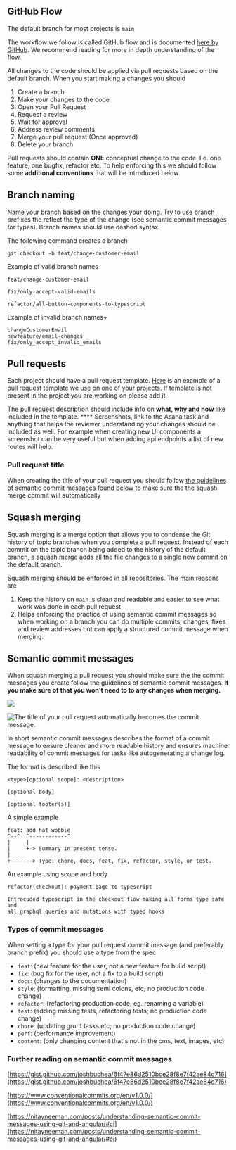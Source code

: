 ## GitHub Flow

The default branch for most projects is `main` 

The workflow we follow is called GitHub flow and is documented [here by GitHub](https://docs.github.com/en/get-started/quickstart/github-flow). We recommend reading for more in depth understanding of the flow.

All changes to the code should be applied via pull requests based on the default branch. When you start making a changes you should

1. Create a branch
1. Make your changes to the code
1. Open your Pull Request
1. Request a review
1. Wait for approval
1. Address review comments
1. Merge your pull request (Once approved)
1. Delete your branch

Pull requests should contain **ONE** conceptual change to the code. I.e. one feature, one bugfix, refactor etc. To help enforcing this we should follow some **additional conventions** that will be introduced below.

## Branch naming

Name your branch based on the changes your doing. Try to use branch prefixes the reflect the type of the change (see semantic commit messages for types).  Branch names should use dashed syntax.

The following command creates a branch

```
git checkout -b feat/change-customer-email
```

Example of valid branch names

```
feat/change-customer-email

fix/only-accept-valid-emails

refactor/all-button-components-to-typescript
```

Example of invalid branch names+

```
changeCustomerEmail
newfeature/email-changes
fix/only_accept_invalid_emails
```

## Pull requests

Each project should have a pull request template. [Here](https://github.com/nova-hf/ui/blob/main/.github/pull_request_template.md) is an example of a pull request template we use on one of your projects. If template is not present in the project you are working on please add it.

The pull request description should include info on **what, why and how** like included in the template. **** Screenshots, link to the Asana task and anything that helps the reviewer understanding your changes should be included as well. For example when creating new UI components a screenshot can be very useful but when adding api endpoints a list of new routes will help.

### Pull request title

When creating the title of your pull request you should follow [the guidelines of semantic commit messages found below ](https://devnova.slab.com/posts/git-workflow-%F0%9F%A4%96-g194rsdu#hqs99-semantic-commit-messages)to make sure the the squash merge commit will automatically

## Squash merging

Squash merging is a merge option that allows you to condense the Git history of topic branches when you complete a pull request. Instead of each commit on the topic branch being added to the history of the default branch, a squash merge adds all the file changes to a single new commit on the default branch.

Squash merging should be enforced in all repositories. The main reasons are

1. Keep the history on `main`  is clean and readable and easier to see what work was done in each pull request
1. Helps enforcing the practice of using semantic commit messages so when working on a branch you can do multiple commits, changes, fixes and review addresses but can apply a structured commit message when merging. 

## Semantic commit messages

When squash merging a pull request you should make sure the the commit messages you create follow the guidelines of semantic commit messages. **If you make sure of that you won't need to to any changes when merging.**



![](https://slabstatic.com/prod/uploads/b5eqay87/posts/images/Csq6PvHIC9GxViL1F-RGeZDW.png)

![The title of your pull request automatically becomes the commit message.](https://slabstatic.com/prod/uploads/b5eqay87/posts/images/sVhNy7ww3MHc6-nhUT53E0JR.png)



In short semantic commit messages describes the format of a commit message to ensure cleaner and more readable history and ensures machine readability of commit messages for tasks like autogenerating a change log.

The format is described like this

```
<type>[optional scope]: <description>

[optional body]

[optional footer(s)]
```

A simple example

```
feat: add hat wobble
^--^  ^------------^
|     |
|     +-> Summary in present tense.
|
+-------> Type: chore, docs, feat, fix, refactor, style, or test.
```

An example using scope and body

```
refactor(checkout): payment page to typescript

Introcuded typescript in the checkout flow making all forms type safe and
all graphql queries and mutations with typed hooks
```

### Types of commit messages

When setting a type for your pull request commit message (and preferably branch prefix) you should use a type from the spec

- `feat`: (new feature for the user, not a new feature for build script)
- `fix`: (bug fix for the user, not a fix to a build script)
- `docs`: (changes to the documentation)
- `style`: (formatting, missing semi colons, etc; no production code change)
- `refactor`: (refactoring production code, eg. renaming a variable)
- `test`: (adding missing tests, refactoring tests; no production code change)
- `chore`: (updating grunt tasks etc; no production code change)
- `perf`: (performance improvement)
- `content`: (only changing content that's not in the cms, text, images, etc) 

### Further reading on semantic commit messages

[https://gist.github.com/joshbuchea/6f47e86d2510bce28f8e7f42ae84c716](https://gist.github.com/joshbuchea/6f47e86d2510bce28f8e7f42ae84c716)

[https://www.conventionalcommits.org/en/v1.0.0/](https://www.conventionalcommits.org/en/v1.0.0/)

[https://nitayneeman.com/posts/understanding-semantic-commit-messages-using-git-and-angular/#ci](https://nitayneeman.com/posts/understanding-semantic-commit-messages-using-git-and-angular/#ci)

